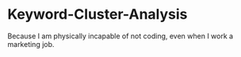 # Keyword-Cluster-Analysis
Because I am physically incapable of not coding, even when I work a marketing job.
